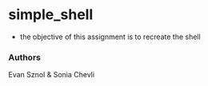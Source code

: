 # simple_shell
* the objective of this assignment is to recreate the shell
### Authors
Evan Sznol & Sonia Chevli